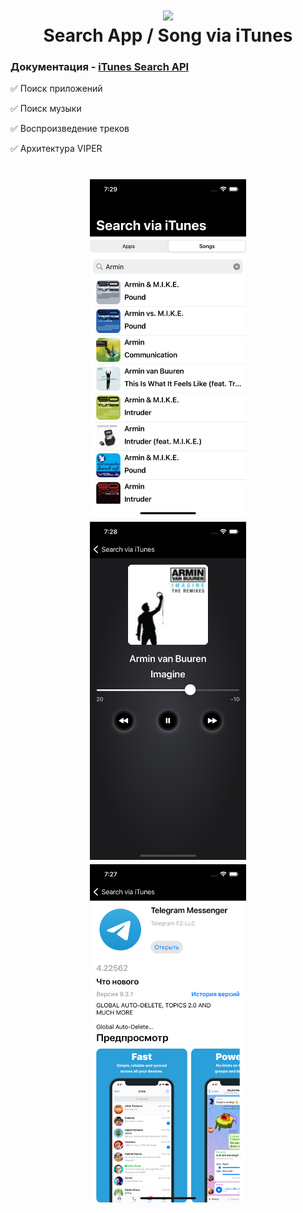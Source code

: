 
<h1 align="center">
    <img src="https://upload.wikimedia.org/wikipedia/commons/2/2a/ITunes_12.2_logo.png" width="150">
    <br>
    Search App / Song via iTunes
</h1>

### Документация - [iTunes Search API](https://developer.apple.com/library/archive/documentation/AudioVideo/Conceptual/iTuneSearchAPI/index.html)
:white_check_mark: Поиск приложений

:white_check_mark: Поиск музыки

:white_check_mark: Воспроизведение треков

:white_check_mark: Архитектура VIPER
 
 <h1 align="center">
<img src="https://github.com/ArturKondratev/ITunesSearch/blob/main/iOSArchitecturesDemo/Screen/Screen1.png" width="250">   <img src="https://github.com/ArturKondratev/ITunesSearch/blob/main/iOSArchitecturesDemo/Screen/Screen2.png" width="250">   <img src="https://github.com/ArturKondratev/ITunesSearch/blob/main/iOSArchitecturesDemo/Screen/Screen3.png" width="250">
</h1>
